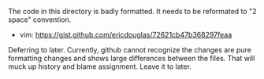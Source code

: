 
The code in this directory is badly formatted. It needs to be reformated to "2 space" convention.
* vim: https://gist.github.com/ericdouglas/72621cb47b368297feaa

Deferring to later. Currently, github cannot recognize the changes are pure formatting changes and shows large differences between the files. That will muck up history and blame assignment. Leave it to later.
